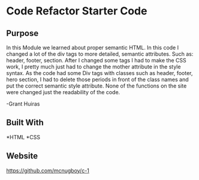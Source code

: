 # Code Refactor Starter Code

## Purpose
In this Module we learned about proper semantic HTML. In this code I changed a lot of the div tags to more detailed, semantic attributes. Such as: header, footer, section. After I changed some tags I had to make the CSS work, I pretty much just had to change the mother attribute in the style syntax. As the code had some Div tags with classes such as header, footer, hero section, I had to delete those periods in front of the class names and put the correct semantic style attribute. None of the functions on the site were changed just the readability of the code.

-Grant Huiras

## Built With
*HTML
*CSS

## Website
https://github.com/mcnugboy/c-1
